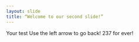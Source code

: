```yaml
---
layout: slide
title: “Welcome to our second slide!”
---
```

Your test
Use the left arrow to go back!
237 for ever!
